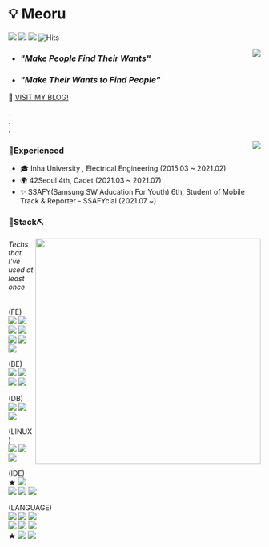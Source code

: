 # 💡 Meoru


 <a href="https://meoru-tech.tistory.com/" target="_blank"><img src="https://img.shields.io/badge/Tistory-AA6555?style=flat-square&logo=Blogger&logoColor=white"/></a> <a href="mailto:sangilyoon.dev@gmail.com" target="_blank"><img src="https://img.shields.io/badge/Gmail-534533?style=flat-square&logo=Gmail&logoColor=white"/></a> <a href="https://github.com/sangilyoon-dev" target="_blank"><img src="https://img.shields.io/badge/GitHub-181717?style=flat-square&logo=GitHub&logoColor=white"/></a> ![Hits](https://hits.seeyoufarm.com/api/count/incr/badge.svg?url=https%3A%2F%2Fgithub.com%2Fsangilyoon-dev&count_bg=%23EFBEC1&title_bg=%234F4D48&icon=&icon_color=%23E7E7E7&title=hits&edge_flat=false)  
   
  <img align='right' src = "https://github-readme-stats.vercel.app/api?username=sangilyoon-dev&show_icons=true&theme=flag-india">  
  
 

 - ### **_"Make People Find Their Wants"_**  

 - ### **_"Make Their Wants to Find People"_**  
 
 
  👀 <a href="https://meoru-tech.tistory.com/" target="_blank">VISIT MY BLOG!</a>  
 
 .  
 .  
 .  
 
  <img align='right' src="http://mazassumnida.wtf/api/v2/generate_badge?boj=tkddlfdl1111">  

  
 ### 🚗**Experienced**  
 - 🎓 Inha University , Electrical Engineering (2015.03 ~ 2021.02)
 - 🌍 42Seoul 4th, Cadet (2021.03 ~ 2021.07)
 - ✨ SSAFY(Samsung SW Aducation For Youth) 6th, Student of Mobile Track & Reporter - SSAFYcial (2021.07 ~)
  
 ### 🔨**Stack**⛏  
  <a href="https://meoru-tech.tistory.com"><img align='right' src = "https://user-images.githubusercontent.com/76988389/128238143-41a547fe-f624-44e0-93ad-aea03702d2b1.png" width=450></a> 
 ###### Techs that I've used at least once
 
(FE)  
  <img src="https://img.shields.io/badge/AJAX-F7DF1E?style=flat-square&logo=JavaScript&logoColor=white"/> <img src="https://img.shields.io/badge/BootStrap-E34F26?style=flat-square&logo=HTML5&logoColor=white"/> <img src="https://img.shields.io/badge/Vue-F7DF1E?style=flat-square&logo=JavaScript&logoColor=white"/> <img src="https://img.shields.io/badge/axios-F7DF1E?style=flat-square&logo=JavaScript&logoColor=white"/> <img src="https://img.shields.io/badge/Router-SPA-F7DF1E?style=flat-square&logo=JavaScript&logoColor=white"/> <img src="https://img.shields.io/badge/VueCli-F7DF1E?style=flat-square&logo=JavaScript&logoColor=white"/> <img src="https://img.shields.io/badge/npm-CB3837?style=flat-square&logo=npm&logoColor=white"/>  
   
(BE)  
  <img src="https://img.shields.io/badge/JSP-007396?style=flat-square&logo=Java&logoColor=white"/> <img src="https://img.shields.io/badge/Servlet-007396?style=flat-square&logo=Java&logoColor=white"/> <img src="https://img.shields.io/badge/NodeJS-339933?style=flat-square&logo=Node. JS&logoColor=white"/> <img src="https://img.shields.io/badge/Spring-6DB33F?style=flat-square&logo=Spring&logoColor=white"/> 
  
(DB)  
  <img src="https://img.shields.io/badge/MySQL-4479A1?style=flat-square&logo=MySQL&logoColor=white"/> <img src="https://img.shields.io/badge/Firebase-FFCA28?style=flat-square&logo=Firebase&logoColor=white"/> <img src="https://img.shields.io/badge/JDBC-007396?style=flat-square&logo=Java&logoColor=white"/>   
  
(LINUX)  
  <img src="https://img.shields.io/badge/Linux&Unix-FCC624?style=flat-square&logo=Linux&logoColor=white"/> <img src="https://img.shields.io/badge/ShellScript-123456?style=flat-square&logo=PowerShell&logoColor=white"/> <img src="https://img.shields.io/badge/Vim-819733?style=flat-square&logo=PowerShell&logoColor=white"/>   
  
(IDE)  
  ★ <img src="https://img.shields.io/badge/Android Studio-42A666?style=flat-square&logo=Android&logoColor=white"/>  
  <img src="https://img.shields.io/badge/Eclipse-2C2255?style=flat-square&logo=Eclipse IDE&logoColor=white"/> <img src="https://img.shields.io/badge/IntelliJ-000000?style=flat-square&logo=IntelliJIDE&logoColor=white"/> <img src="https://img.shields.io/badge/vsCode-007ACC?style=flat-square&logo=vsCode&logoColor=white"/>    
  
(LANGUAGE)  
  <img src="https://img.shields.io/badge/HTML5-E34F26?style=flat-square&logo=HTML5&logoColor=white"/> <img src="https://img.shields.io/badge/CSS3-1572B6?style=flat-square&logo=CSS3&logoColor=white"/> <img src="https://img.shields.io/badge/JavaScript-F7DF1E?style=flat-square&logo=JavaScript&logoColor=white"/>  
 <img src="https://img.shields.io/badge/C-A8B9CC?style=flat-square&logo=C&logoColor=white"/> <img src="https://img.shields.io/badge/C++-00599C?style=flat-square&logo=C++&logoColor=white"/> <img src="https://img.shields.io/badge/Python-3776AB?style=flat-square&logo=Python&logoColor=white"/>  
 ★ <img src="https://img.shields.io/badge/Java-007396?style=flat-square&logo=Java&logoColor=white"/> <img src="https://img.shields.io/badge/Kotlin-0095D5?style=flat-square&logo=Kotlin&logoColor=white"/>  

  

   
   



<!--
**sangilyoon-dev/sangilyoon-dev** is a ✨ _special_ ✨ repository because its `README.md` (this file) appears on your GitHub profile.
<a href="https://github.com/sangilyoon-dev" target="_blank"><img src="https://img.shields.io/badge/GitHub-181717?style=flat-square&logo=GitHub&logoColor=white"/></a>

Here are some ideas to get you started:
flag-india
- 🔭 I’m currently working on ...
- 🌱 I’m currently learning ...
- 👯 I’m looking to collaborate on ...
- 🤔 I’m looking for help with ...
- 💬 Ask me about ...
- 📫 How to reach me: ...
- 😄 Pronouns: ...
- ⚡ Fun fact: ...
-->
